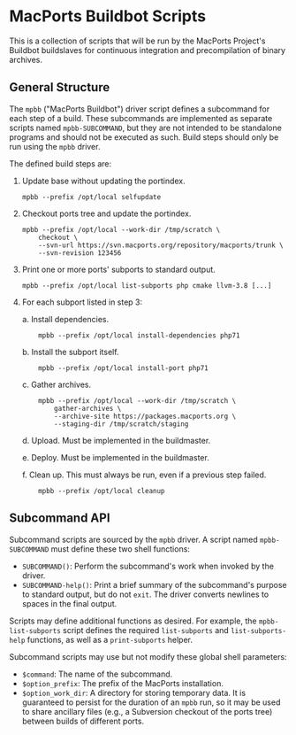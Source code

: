 # MacPorts Buildbot Scripts #

This is a collection of scripts that will be run by the MacPorts
Project's Buildbot buildslaves for continuous integration and
precompilation of binary archives.


## General Structure ##

The `mpbb` ("MacPorts Buildbot") driver script defines a subcommand for
each step of a build. These subcommands are implemented as separate
scripts named `mpbb-SUBCOMMAND`, but they are not intended to be
standalone programs and should not be executed as such. Build steps
should only be run using the `mpbb` driver.

The defined build steps are:

1.  Update base without updating the portindex.

        mpbb --prefix /opt/local selfupdate

2.  Checkout ports tree and update the portindex.

        mpbb --prefix /opt/local --work-dir /tmp/scratch \
            checkout \
            --svn-url https://svn.macports.org/repository/macports/trunk \
            --svn-revision 123456

3.  Print one or more ports' subports to standard output.

        mpbb --prefix /opt/local list-subports php cmake llvm-3.8 [...]

4.  For each subport listed in step 3:

    a.  Install dependencies.

            mpbb --prefix /opt/local install-dependencies php71

    b.  Install the subport itself.

            mpbb --prefix /opt/local install-port php71

    c.  Gather archives.

            mpbb --prefix /opt/local --work-dir /tmp/scratch \
                gather-archives \
                --archive-site https://packages.macports.org \
                --staging-dir /tmp/scratch/staging

    d.  Upload. Must be implemented in the buildmaster.

    e.  Deploy. Must be implemented in the buildmaster.

    f.  Clean up. This must always be run, even if a previous step
        failed.

            mpbb --prefix /opt/local cleanup


## Subcommand API ##

Subcommand scripts are sourced by the `mpbb` driver. A script named
`mpbb-SUBCOMMAND` must define these two shell functions:

-   `SUBCOMMAND()`:
      Perform the subcommand's work when invoked by the driver.
-   `SUBCOMMAND-help()`:
      Print a brief summary of the subcommand's purpose to standard
      output, but do not `exit`. The driver converts newlines to spaces
      in the final output.

Scripts may define additional functions as desired. For example, the
`mpbb-list-subports` script defines the required `list-subports` and
`list-subports-help` functions, as well as a `print-subports` helper.

Subcommand scripts may use but not modify these global shell parameters:

-   `$command`:
      The name of the subcommand.
-   `$option_prefix`:
      The prefix of the MacPorts installation.
-   `$option_work_dir`:
      A directory for storing temporary data. It is guaranteed to
      persist for the duration of an `mpbb` run, so it may be used to
      share ancillary files (e.g., a Subversion checkout of the ports
      tree) between builds of different ports.
